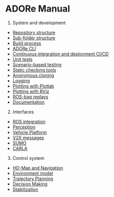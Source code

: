 <!--
********************************************************************************
* Copyright (C) 2017-2020 German Aerospace Center (DLR). 
* Eclipse ADORe, Automated Driving Open Research https://eclipse.org/adore
*
* This program and the accompanying materials are made available under the 
* terms of the Eclipse Public License 2.0 which is available at
* http://www.eclipse.org/legal/epl-2.0.
*
* SPDX-License-Identifier: EPL-2.0 
*
* Contributors: 
*   Daniel Heß 
********************************************************************************
-->
# ADORe Manual
1. System and development
  - [Repository structure](system_and_development/repository_structure.md)<!--what is contained in which sub-folder-->
  - [Sub-folder structure](system_and_development/subfolder_structure.md)<!--file folder with requirements, sub-folder with actual module-->
  - [Build process](system_and_development/build_process.md)
  - [ADORe CLI](system_and_development/adore_cli.md)<!--the docker container with a command line interface for development work-->
  - [Continuous integration and deployment CI/CD](system_and_development/adore_cicd.md)
  - [Unit tests](system_and_development/unit_tests.md)
  - [Scenario-based testing](system_and_development/scenario_based_testing.md)
  - [Static checking tools](system_and_development/static_checking_tools.md)
  - [Anonymous cloning](system_and_development/anonymous_cloning.md)
  - [Logging](system_and_development/logging.md)
  - [Plotting with Plotlab](system_and_development/plotting_plotlab.md)
  - [Plotting with RViz](system_and_development/plotting_rviz.md)
  - [ROS-bag replays](system_and_development/rosbag_replay.md)
  - [Documentation](system_and_development/howto_document.md) <!--how the autogeneration repo/.md to gh-pages/.html works-->
2. Interfaces
  - [ROS integration](interfaces/ros_integration.md) <!--adore_if_ros and adore_if_ros_msg-->
  - [Perception](interfaces/perception.md) <!--what is required from perception?-->
  - [Vehicle Platform](interfaces/vehicle_platform.md) <!--data exchange with base vehicle-->
  - [V2X messages](interfaces/v2x_messages.md) <!--adore_if_v2x, adore_v2x_sim, v2x_if_ros-->
  - [SUMO](interfaces/sumo.md) <!--sumo_if_ros-->
  - [CARLA](interfaces/carla.md) <!--adore_if_carla-->
3. Control system
  - [HD-Map and Navigation](control_system/hd_map_navigation.md)<!--refer to check xodr-->
  - [Environment model](control_system/environment_model.md)
  - [Trajectory Planning](control_system/trajectory_planning.md)
  - [Decision Making](control_system/decision_making.md)
  - [Stabilization](control_system/stabilization.md)
<!--
4. Simulation
5. Vehicle application
-->